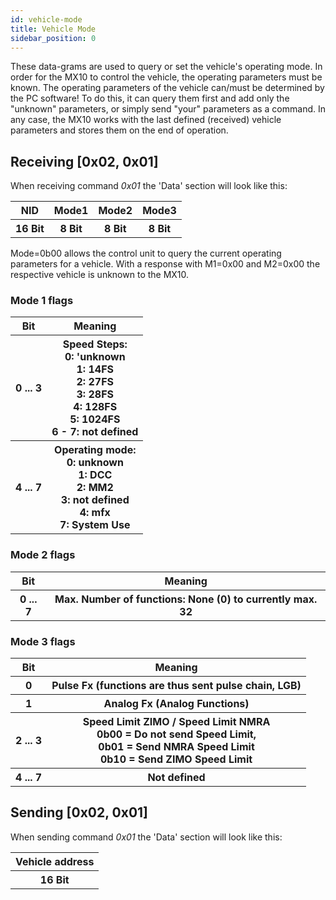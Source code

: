 ```yaml
---
id: vehicle-mode
title: Vehicle Mode
sidebar_position: 0
---
```


These data-grams are used to query or set the vehicle's operating mode. In order for the MX10 to control the vehicle, the operating parameters must be known. The operating parameters of the vehicle can/must be determined by the PC software! To do this, it can query them first and add only the "unknown" parameters, or simply send "your" parameters as a command. In any case, the MX10 works with the last defined (received) vehicle parameters and stores them on the end of operation.

## Receiving [0x02, 0x01]

When receiving command _0x01_ the 'Data' section will look like this:

<table>
  <tr>
    <th>NID</th>
    <th>Mode1</th>
    <th>Mode2</th>
    <th>Mode3</th>
  </tr>
  <tr>
    <th>16 Bit</th>
    <th>8 Bit</th>
    <th>8 Bit</th>
    <th>8 Bit</th>
  </tr>
</table>

Mode=0b00 allows the control unit to query the current operating parameters for a vehicle. With a response with M1=0x00 and M2=0x00 the respective vehicle is unknown to the MX10.

### Mode 1 flags

<table>
  <tr>
    <th>Bit</th>
    <th>Meaning</th>
  </tr>
  <tr>
    <th>0 ... 3</th>
    <th class="left_align">
      Speed Steps:<br />
      0: 'unknown<br />
      1: 14FS<br />
      2: 27FS<br />
      3: 28FS<br />
      4: 128FS<br />
      5: 1024FS<br />
      6 - 7: not defined<br />
    </th>
  </tr>
  <tr>
    <th>4 ... 7</th>
    <th class='left_align'>Operating mode:<br/>
        0: unknown<br/>
        1: DCC<br/>
        2: MM2<br/>
        3: not defined<br/>
        4: mfx<br/>
        7: System Use</th>
  </tr>
</table>

### Mode 2 flags

<table>
  <tr>
    <th>Bit</th>
    <th>Meaning</th>
  </tr>
  <tr>
    <th>0 ... 7</th>
    <th>Max. Number of functions: None (0) to currently max. 32</th>
  </tr>
</table>

### Mode 3 flags

<table>
  <tr>
    <th>Bit</th>
    <th>Meaning</th>
  </tr>
  <tr>
    <th>0</th>
    <th class='left_align'>Pulse Fx (functions are thus sent pulse chain, LGB)</th>
  </tr>
  <tr>
    <th>1</th>
    <th class='left_align'>Analog Fx (Analog Functions)</th>
  </tr>
  <tr>
    <th>2 ... 3</th>
    <th class='left_align'>Speed Limit ZIMO / Speed Limit NMRA <br/>
        0b00 = Do not send Speed Limit, <br/>
        0b01 = Send NMRA Speed Limit <br/>
        0b10 = Send ZIMO Speed Limit</th>
  </tr>
  <tr>
    <th>4 ... 7</th>
    <th class='left_align'>Not defined</th>
  </tr>
</table>

## Sending [0x02, 0x01]

When sending command _0x01_ the 'Data' section will look like this:

<table>
  <tr>
    <th>Vehicle address</th>
  </tr>
  <tr>
    <th>16 Bit</th>
  </tr>
</table>
